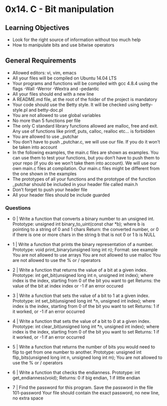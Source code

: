 # **0x14. C - Bit manipulation**

## Learning Objectives

- Look for the right source of information without too much help
- How to manipulate bits and use bitwise operators

## General Requirements

- Allowed editors: vi, vim, emacs
- All your files will be compiled on Ubuntu 14.04 LTS
- Your programs and functions will be compiled with gcc 4.8.4 using the flags -Wall -Werror -Wextra and -pedantic
- All your files should end with a new line
- A README.md file, at the root of the folder of the project is mandatory
- Your code should use the Betty style. It will be checked using betty-style.pl and betty-doc.pl
- You are not allowed to use global variables
- No more than 5 functions per file
- The only C standard library functions allowed are malloc, free and exit. Any use of functions like printf, puts, calloc, realloc etc… is forbidden
- You are allowed to use \_putchar
- You don’t have to push \_putchar.c, we will use our file. If you do it won’t be taken into account
- In the following examples, the main.c files are shown as examples. You can use them to test your functions, but you don’t have to push them to your repo (if you do we won’t take them into account). We will use our own main.c files at compilation. Our main.c files might be different from the one shown in the examples
- The prototypes of all your functions and the prototype of the function \_putchar should be included in your header file called main.h
- Don’t forget to push your header file
- All your header files should be include guarded

### Questions

- 0 | Write a function that converts a binary number to an unsigned int.
  Prototype: unsigned int binary_to_uint(const char \*b);
  where b is pointing to a string of 0 and 1 chars
  Return: the converted number, or 0 if
  there is one or more chars in the string b that is not 0 or 1
  b is NULL

- 1 | Write a function that prints the binary representation of a number.
  Prototype: void print_binary(unsigned long int n);
  Format: see example
  You are not allowed to use arrays
  You are not allowed to use malloc
  You are not allowed to use the % or / operators

- 2 | Write a function that returns the value of a bit at a given index.
  Prototype: int get_bit(unsigned long int n, unsigned int index);
  where index is the index, starting from 0 of the bit you want to get
  Returns: the value of the bit at index index or -1 if an error occured

- 3 | Write a function that sets the value of a bit to 1 at a given index.
  Prototype: int set_bit(unsigned long int \*n, unsigned int index);
  where index is the index, starting from 0 of the bit you want to set
  Returns: 1 if it worked, or -1 if an error occurred

- 4 | Write a function that sets the value of a bit to 0 at a given index.
  Prototype: int clear_bit(unsigned long int \*n, unsigned int index);
  where index is the index, starting from 0 of the bit you want to set
  Returns: 1 if it worked, or -1 if an error occurred

- 5 | Write a function that returns the number of bits you would need to flip to get from one number to another.
  Prototype: unsigned int flip_bits(unsigned long int n, unsigned long int m);
  You are not allowed to use the % or / operators

- 6 | Write a function that checks the endianness.
  Prototype: int get_endianness(void);
  Returns: 0 if big endian, 1 if little endian

- 7 | Find the password for this program.
  Save the password in the file 101-password
  Your file should contain the exact password, no new line, no extra space
